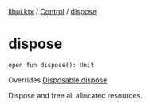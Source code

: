 [libui.ktx](../index.md) / [Control](index.md) / [dispose](./dispose.md)

# dispose

`open fun dispose(): Unit`

Overrides [Disposable.dispose](../-disposable/dispose.md)

Dispose and free all allocated resources.

